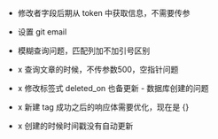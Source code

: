 
- 修改者字段后期从 token 中获取信息，不需要传参

- 设置 git email
- 模糊查询问题，匹配列加不加引号区别

- x 查询文章的时候，不传参数500，空指针问题
- x 修改标签式 deleted_on 也备更新 - 数据库创建的问题
- x 新建 tag 成功之后的响应体需要优化，现在是 {}
- x 创建的时候时间戳没有自动更新